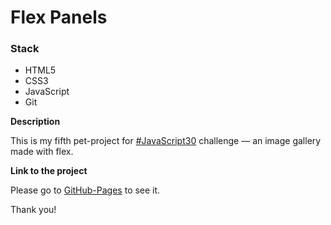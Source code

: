 # Flex Panels

### Stack

* HTML5
* CSS3
* JavaScript
* Git

**Description**

This is my fifth pet-project for [#JavaScript30](https://javascript30.com/) challenge — an image gallery made with flex.

**Link to the project**

Please go to [GitHub-Pages](https://marybayt.github.io/JS30-flex-panels/) to see it.

Thank you!